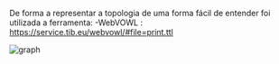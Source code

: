De forma a representar a topologia de uma forma fácil de entender foi utilizada a ferramenta:
  -WebVOWL : https://service.tib.eu/webvowl/#file=print.ttl

![graph](https://github.com/Gon96923/RPCW2024/blob/main/TPC1/graphPrint.png)

